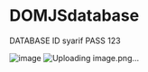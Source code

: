 # DOMJSdatabase
DATABASE 
ID syarif
PASS 123

![image](https://github.com/zenzeicrxs/DOMJSdatabase/assets/59620860/8bfa1d4b-fcbb-4369-b9fb-fadcd4c47db4)
![Uploading image.png…]()


